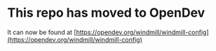 # This repo has moved to OpenDev

It can now be found at [https://opendev.org/windmill/windmill-config](https://opendev.org/windmill/windmill-config)
